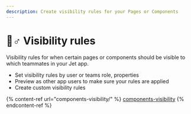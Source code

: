 ```yaml
---
description: Create visibility rules for your Pages or Components
---
```


# 🧞♂ Visibility rules

Visibility rules for when certain pages or components should be visible to which teammates in your Jet app.

* Set visibility rules by user or teams role, properties
* Preview as other app users to make sure your rules are applied
* Create custom visibility rules

{% content-ref url="components-visibility/" %}
[components-visibility](components-visibility/)
{% endcontent-ref %}

